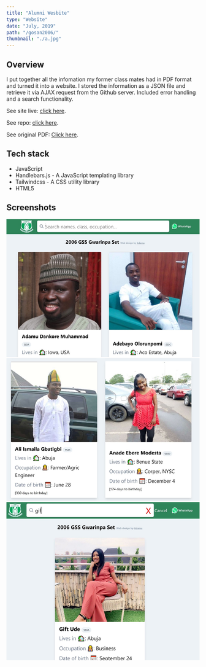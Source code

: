 ```yaml
---
title: "Alumni Wesbite"
type: "Website"
date: "July, 2019"
path: "/gosan2006/"
thumbnail: "./a.jpg"
---
```


## Overview

I put together all the infomation my former class mates had in PDF format and turned it into a website. I stored the information as a JSON file and retrieve it via AJAX request from the Github server. Included error handling and a search functionality.

See site live: [click here](https://gosan06.netlify.com/ "Live Preview").

See repo: [click here](https://github.com/dankore/gss-gwarinpa-2006-set "GitHub Repo").

See original PDF: [Click here](https://1drv.ms/b/s!AuOdQ10mJ7QNhM0yuTVCjtjSiwEVDg?e=mg3Tix "PDF").



## Tech stack

- JavaScript
- Handlebars.js - A JavaScript templating library
- Tailwindcss - A CSS utility library
- HTML5

## Screenshots

![Screenshot 1](./alumni1.jpg)
![Screenshot 2](./alumni2.jpg)
![Screenshot 3](./alumni3.jpg)
